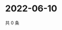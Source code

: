# 2022-06-10

共 0 条

<!-- BEGIN WEIBO -->
<!-- 最后更新时间 Fri Jun 10 2022 16:20:50 GMT+0800 (China Standard Time) -->

<!-- END WEIBO -->
